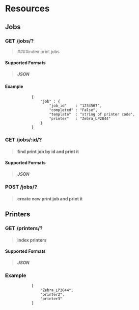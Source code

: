 # Resources

## Jobs
###        **GET**    /jobs/?         
> ####index print jobs

####            Supported Formats       
> ##### JSON

####         Example
                {
                    "job" : {
                        "job_id"    : "1234567",
                        "completed" : "False",
                        "template"  : "string of printer code",
                        "printer"   : "Zebra_LP2844"
                    }
                }

###        GET    /jobs/:id/?     
> #### find print job by id and print it

####            Supported Formats       
> ##### JSON
                
###        POST   /jobs/?         
> #### create new print job and print it

## Printers
###        GET    /printers/?     
> #### index printers

####            Supported Formats       
> ##### JSON

###         Example
                [
                    "Zebra_LP2844",
                    "printer2",
                    "printer3"
                ]

